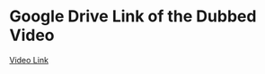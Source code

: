 # Google Drive Link of the Dubbed Video

[Video Link](https://drive.google.com/file/d/12zUP4778PEbcic02NntHe8MMiIb3mIdN/view?usp=drive_link)
